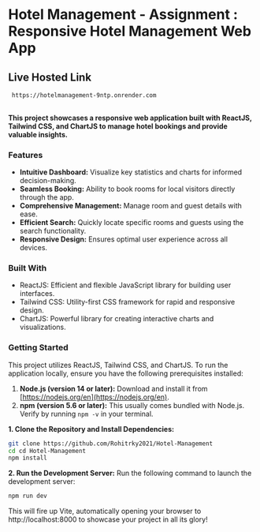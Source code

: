 # Hotel Management - Assignment : Responsive Hotel Management Web App

## Live Hosted Link

```bash
 https://hotelmanagement-9ntp.onrender.com
 
```

**This project showcases a responsive web application built with ReactJS, Tailwind CSS, and ChartJS to manage hotel bookings and provide valuable insights.**

### Features

- **Intuitive Dashboard:** Visualize key statistics and charts for informed decision-making.
- **Seamless Booking:** Ability to book rooms for local visitors directly through the app.
- **Comprehensive Management:** Manage room and guest details with ease.
- **Efficient Search:** Quickly locate specific rooms and guests using the search functionality.
- **Responsive Design:** Ensures optimal user experience across all devices.

### Built With

- ReactJS: Efficient and flexible JavaScript library for building user interfaces.
- Tailwind CSS: Utility-first CSS framework for rapid and responsive design.
- ChartJS: Powerful library for creating interactive charts and visualizations.

### Getting Started

This project utilizes ReactJS, Tailwind CSS, and ChartJS. To run the application locally, ensure you have the following prerequisites installed:

1. **Node.js (version 14 or later):** Download and install it from [https://nodejs.org/en](https://nodejs.org/en).
2. **npm (version 5.6 or later):** This usually comes bundled with Node.js. Verify by running `npm -v` in your terminal.

**1. Clone the Repository and Install Dependencies:**

```bash
git clone https://github.com/Rohitrky2021/Hotel-Management
cd cd Hotel-Management
npm install
```

**2. Run the Development Server:**
Run the following command to launch the development server:

```Bash
npm run dev
```

This will fire up Vite, automatically opening your browser to http://localhost:8000 to showcase your project in all its glory!
